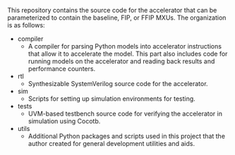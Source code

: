 This repository contains the source code for the accelerator that can be parameterized to contain the baseline, FIP, or FFIP MXUs.
The organization is as follows:
- compiler
  - A compiler for parsing Python models into accelerator instructions that allow it to accelerate the model. This part also includes code for running models on the accelerator and reading back results and performance counters.
- rtl
  - Synthesizable SystemVerilog source code for the accelerator.
- sim
  - Scripts for setting up simulation environments for testing.
- tests
  - UVM-based testbench source code for verifying the accelerator in simulation using Cocotb.
- utils
  - Additional Python packages and scripts used in this project that the author created for general development utilities and aids.
